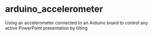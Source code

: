 arduino_accelerometer
=====================

Using an accelerometer connected to an Arduino board to control any active PowerPoint presentation by tilting
